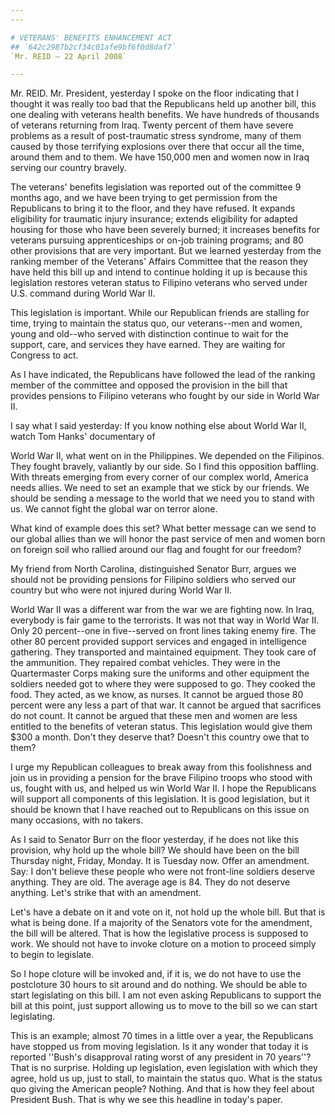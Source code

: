 ```yaml
---
---

# VETERANS' BENEFITS ENHANCEMENT ACT
## `642c2987b2cf34c01afe9bf6f0d8daf7`
`Mr. REID — 22 April 2008`

---
```



Mr. REID. Mr. President, yesterday I spoke on the floor indicating 
that I thought it was really too bad that the Republicans held up 
another bill, this one dealing with veterans health benefits. We have 
hundreds of thousands of veterans returning from Iraq. Twenty percent 
of them have severe problems as a result of post-traumatic stress 
syndrome, many of them caused by those terrifying explosions over there 
that occur all the time, around them and to them. We have 150,000 men 
and women now in Iraq serving our country bravely.

The veterans' benefits legislation was reported out of the committee 
9 months ago, and we have been trying to get permission from the 
Republicans to bring it to the floor, and they have refused. It expands 
eligibility for traumatic injury insurance; extends eligibility for 
adapted housing for those who have been severely burned; it increases 
benefits for veterans pursuing apprenticeships or on-job training 
programs; and 80 other provisions that are very important. But we 
learned yesterday from the ranking member of the Veterans' Affairs 
Committee that the reason they have held this bill up and intend to 
continue holding it up is because this legislation restores veteran 
status to Filipino veterans who served under U.S. command during World 
War II.

This legislation is important. While our Republican friends are 
stalling for time, trying to maintain the status quo, our veterans--men 
and women, young and old--who served with distinction continue to wait 
for the support, care, and services they have earned. They are waiting 
for Congress to act.

As I have indicated, the Republicans have followed the lead of the 
ranking member of the committee and opposed the provision in the bill 
that provides pensions to Filipino veterans who fought by our side in 
World War II.

I say what I said yesterday: If you know nothing else about World War 
II, watch Tom Hanks' documentary of


World War II, what went on in the Philippines. We depended on the 
Filipinos. They fought bravely, valiantly by our side. So I find this 
opposition baffling. With threats emerging from every corner of our 
complex world, America needs allies. We need to set an example that we 
stick by our friends. We should be sending a message to the world that 
we need you to stand with us. We cannot fight the global war on terror 
alone.

What kind of example does this set? What better message can we send 
to our global allies than we will honor the past service of men and 
women born on foreign soil who rallied around our flag and fought for 
our freedom?

My friend from North Carolina, distinguished Senator Burr, argues we 
should not be providing pensions for Filipino soldiers who served our 
country but who were not injured during World War II.

World War II was a different war from the war we are fighting now. In 
Iraq, everybody is fair game to the terrorists. It was not that way in 
World War II. Only 20 percent--one in five--served on front lines 
taking enemy fire. The other 80 percent provided support services and 
engaged in intelligence gathering. They transported and maintained 
equipment. They took care of the ammunition. They repaired combat 
vehicles. They were in the Quartermaster Corps making sure the uniforms 
and other equipment the soldiers needed got to where they were supposed 
to go. They cooked the food. They acted, as we know, as nurses. It 
cannot be argued those 80 percent were any less a part of that war. It 
cannot be argued that sacrifices do not count. It cannot be argued that 
these men and women are less entitled to the benefits of veteran 
status. This legislation would give them $300 a month. Don't they 
deserve that? Doesn't this country owe that to them?

I urge my Republican colleagues to break away from this foolishness 
and join us in providing a pension for the brave Filipino troops who 
stood with us, fought with us, and helped us win World War II. I hope 
the Republicans will support all components of this legislation. It is 
good legislation, but it should be known that I have reached out to 
Republicans on this issue on many occasions, with no takers.

As I said to Senator Burr on the floor yesterday, if he does not like 
this provision, why hold up the whole bill? We should have been on the 
bill Thursday night, Friday, Monday. It is Tuesday now. Offer an 
amendment. Say: I don't believe these people who were not front-line 
soldiers deserve anything. They are old. The average age is 84. They do 
not deserve anything. Let's strike that with an amendment.

Let's have a debate on it and vote on it, not hold up the whole bill. 
But that is what is being done. If a majority of the Senators vote for 
the amendment, the bill will be altered. That is how the legislative 
process is supposed to work. We should not have to invoke cloture on a 
motion to proceed simply to begin to legislate.

So I hope cloture will be invoked and, if it is, we do not have to 
use the postcloture 30 hours to sit around and do nothing. We should be 
able to start legislating on this bill. I am not even asking 
Republicans to support the bill at this point, just support allowing us 
to move to the bill so we can start legislating.

This is an example; almost 70 times in a little over a year, the 
Republicans have stopped us from moving legislation. Is it any wonder 
that today it is reported ''Bush's disapproval rating worst of any 
president in 70 years''? That is no surprise. Holding up legislation, 
even legislation with which they agree, hold us up, just to stall, to 
maintain the status quo. What is the status quo giving the American 
people? Nothing. And that is how they feel about President Bush. That 
is why we see this headline in today's paper.
